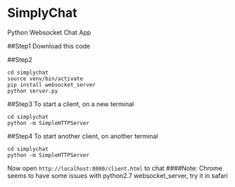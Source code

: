 # SimplyChat
Python Websocket Chat App

##Step1
Download this code

##Step2
```
cd simplychat
source venv/bin/activate
pip install websocket_server
python server.py
```

##Step3
To start a client, on a new terminal
```
cd simplychat
python -m SimpleHTTPServer
```

##Step4
To start another client, on another terminal
```
cd simplychat
python -m SimpleHTTPServer
```

Now open `http://localhost:8000/client.html` to chat
####Note: Chrome seems to have some issues with python2.7 websocket_server, try it in safari
